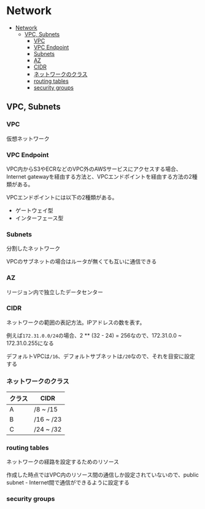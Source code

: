 # Network

- [Network](#network)
  - [VPC, Subnets](#vpc-subnets)
    - [VPC](#vpc)
    - [VPC Endpoint](#vpc-endpoint)
    - [Subnets](#subnets)
    - [AZ](#az)
    - [CIDR](#cidr)
    - [ネットワークのクラス](#ネットワークのクラス)
    - [routing tables](#routing-tables)
    - [security groups](#security-groups)

## VPC, Subnets

### VPC

仮想ネットワーク

### VPC Endpoint

VPC内からS3やECRなどのVPC外のAWSサービスにアクセスする場合、Internet gatewayを経由する方法と、VPCエンドポイントを経由する方法の2種類がある。

VPCエンドポイントには以下の2種類がある。

- ゲートウェイ型
- インターフェース型

### Subnets

分割したネットワーク

VPCのサブネットの場合はルータが無くても互いに通信できる

### AZ

リージョン内で独立したデータセンター

### CIDR

ネットワークの範囲の表記方法。IPアドレスの数を表す。

例えば`172.31.0.0/24`の場合、2 ** (32 - 24) = 256なので、172.31.0.0 ~ 172.31.0.255になる

デフォルトVPCは`/16`、デフォルトサブネットは`/20`なので、それを目安に設定する

### ネットワークのクラス

| クラス | CIDR      |
| ------ | --------- |
| A      | /8 ~ /15  |
| B      | /16 ~ /23 |
| C      | /24 ~ /32 |

### routing tables

ネットワークの経路を設定するためのリソース

作成した時点ではVPC内のリソース間の通信しか設定されていないので、public subnet - Internet間で通信ができるように設定する

### security groups
